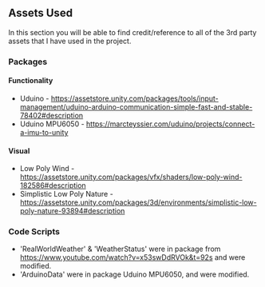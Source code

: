 ## Assets Used
In this section you will be able to find credit/reference to all of the 3rd party assets that I have used in the project.

### Packages

#### Functionality
- Uduino - https://assetstore.unity.com/packages/tools/input-management/uduino-arduino-communication-simple-fast-and-stable-78402#description
- Uduino MPU6050 - https://marcteyssier.com/uduino/projects/connect-a-imu-to-unity

#### Visual
- Low Poly Wind - https://assetstore.unity.com/packages/vfx/shaders/low-poly-wind-182586#description
- Simplistic Low Poly Nature - https://assetstore.unity.com/packages/3d/environments/simplistic-low-poly-nature-93894#description

### Code Scripts
- 'RealWorldWeather' & 'WeatherStatus' were in package from https://www.youtube.com/watch?v=x53swDdRVOk&t=92s and were modified.
- 'ArduinoData' were in package Uduino MPU6050, and were modified.
